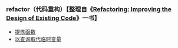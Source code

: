 ### refactor（代码重构）【整理自《[Refactoring: Improving the Design of Existing Code](https://book.douban.com/subject/1419359/)》一书】

- [提炼函数](./extract-method.md)
- [以查询取代临时变量](./replace-temp-with-query.md)